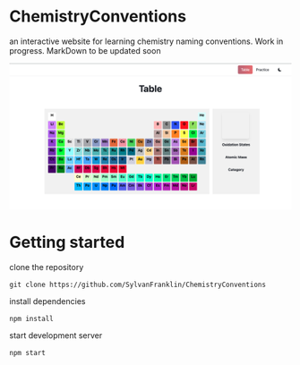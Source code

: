 # ChemistryConventions

an interactive website for learning chemistry naming conventions.
Work in progress. MarkDown to be updated soon

![Alt text](/imgs/table.png?raw=true "Title")

# Getting started

clone the repository 

    git clone https://github.com/SylvanFranklin/ChemistryConventions

install dependencies 

    npm install

start development server

    npm start
    

